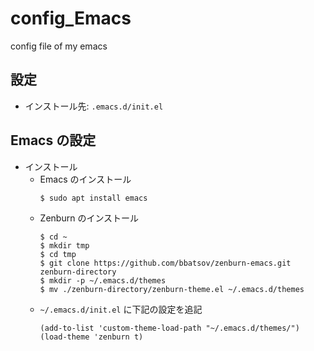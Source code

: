 # config_Emacs
config file of my emacs

## 設定
- インストール先: ```.emacs.d/init.el```

## Emacs の設定
- インストール
  - Emacs のインストール
    ```
    $ sudo apt install emacs
    ```
  - Zenburn のインストール
    ```
    $ cd ~
    $ mkdir tmp
    $ cd tmp
    $ git clone https://github.com/bbatsov/zenburn-emacs.git zenburn-directory
    $ mkdir -p ~/.emacs.d/themes
    $ mv ./zenburn-directory/zenburn-theme.el ~/.emacs.d/themes
    ```
  - ```~/.emacs.d/init.el``` に下記の設定を追記
    ```
    (add-to-list 'custom-theme-load-path "~/.emacs.d/themes/")
    (load-theme 'zenburn t)
    ```
